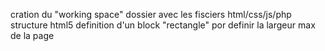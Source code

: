 cration du "working space" dossier avec les fisciers html/css/js/php 
structure html5
definition d'un block "rectangle" por definir la largeur max de la page 
